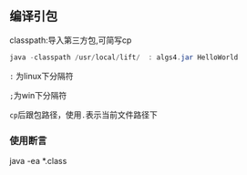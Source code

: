 ## 编译引包

classpath:导入第三方包,可简写cp

~~~java
java -classpath /usr/local/lift/  : algs4.jar HelloWorld
~~~

`:` 为linux下分隔符

`;`为win下分隔符

`cp`后跟包路径，使用`.`表示当前文件路径下

### 使用断言

java -ea *.class